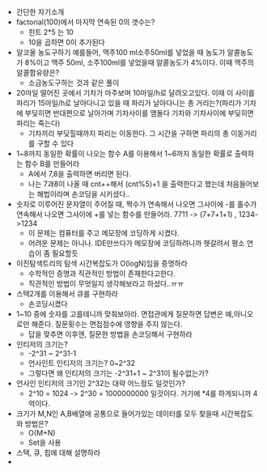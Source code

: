 


- 간단한 자기소개
- factorial(100)에서 마지막 연속된 0의 갯수는?
	- 힌트 2*5 는 10
	- 10을 곱하면 0이 추가된다
- 알코올 농도구하기 예를들어, 맥주100 ml소주50ml를 넣었을 때 농도가 알콜농도가 8%이고 맥주 50ml, 소주100ml를 넣었을때 알콜농도가 4%이다. 이때 맥주의 알콜함유량은?
	- 소금농도구하는 것과 같은 풀이
- 20마일 떨어진 곳에서 기차가 마주보며 10마일/h로 달려오고있다. 이때 이 사이를 파리가 15마일/h로 날아다니고 있을 때 파리가 날아다니는 총 거리는?(파리가 기차에 부딪히면 반대편으로 날아가며 기차사이를 맴돌다 기차와 기차사이에 부딪히면 파리는 죽는다)
	-  기차끼리 부딪힐때까지 파리는 이동한다. 그 시간을 구하면 파리의 총 이동거리를 구할 수 있다
- 1~8까지 동일한 확률이 나오는 함수 A를 이용해서 1~6까지 동일한 확률로 출력하는 함수 B를 만들어라
	- A에서 7,8을 출력하면 버리면 된다.
	- 나는 7과8이 나올 때 cnt++해서 (cnt%5)+1 을 출력한다고 했는데 처음들어보는 해법이라며 손코딩을 시키셨다..
- 숫자로 이루어진 문자열이 주어질 때, 짝수가 연속해서 나오면 그사이에 -를 홀수가 연속해서 나오면 그사이에 +를 넣는 함수를 만들어라. 7711 -> (7+7+1+1) , 1234->1234
	- 이 문제는 컴퓨터를 주고 메모장에 코딩하게 시켰다.
	- 어려운 문제는 아니나. IDE만쓰다가 메모장에 코딩하려니까 헷갈려서 평소 연습이 좀 필요할듯
- 이진탐색트리의 탐색 시간복잡도가 O(logN)임을 증명하라
	-	수학적인 증명과 직관적인 방법이 존재한다고한다.
	-	직관적인 방법이 무엇일지 생각해보라고 하셨다..ㅠㅠ
-  스택2개를 이용해서 큐를 구현하라
	- 손코딩시켰다
- 1~10 중에 숫자를 고를테니까 맞춰보아라.  면접관에게 질문하면 답변은 예,아니오로만 해준다. 질문횟수는 면접점수에 영향을 주지 않는다. 
	- 답을 맞추면 이후엔, 질문한 방법을 손코딩해서 구현하라
- 인티저의 크기는?
	- -2^31 ~ 2^31-1
	- 언사인트 인티저의 크기는? 0~2^32
	- 그렇다면 왜 인티저의 크기는 -2^31+1 ~ 2^31이 될수없는가?
- 언사인 인티저의 크기인 2^32는 대략 어느정도 일것인가?
	- 2^10 = 1024 -> 2^30 = 1000000000 일것이다. 거기에 *4를 하게되니까 4억이다.
- 크기가 M,N인 A,B배열에 공통으로 들어가있는 데이터를 모두 찾을때 시간복잡도와 방법은?
	- O(M+N)
	- Set을 사용
- 스택, 큐, 힙에 대해 설명하라
- 
<!--stackedit_data:
eyJoaXN0b3J5IjpbMTI3MTcwODU1Ml19
-->
